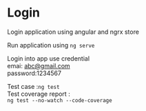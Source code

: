 # Login
Login application using angular and ngrx store

Run application using <code>ng serve</code><br>

Login into app use credential <br>
   emai: abc@gmail.com<br>
   password:1234567

Test case :<code>ng test </code> <br>
Test coverage report : <code> ng test --no-watch --code-coverage</code>
